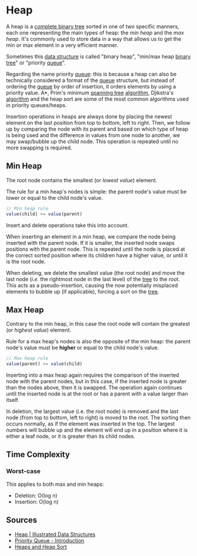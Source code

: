 # Heap

A heap is a [complete binary tree](Computer%20Science/Data%20Structures/Tree/complete%20binary%20tree.md) sorted in one of two specific manners, each one representing the main types of heap: the *min heap* and the *max heap*. It's commonly used to store data in a way that allows us to get the min or max element in a very efficient manner.

Sometimes this [data structure](Computer%20Science/Data%20Structures/data%20structure.md) is called "binary heap", "min/max heap [binary tree](Computer%20Science/Data%20Structures/Tree/binary%20tree.md)" or "priority [queue](Computer%20Science/Data%20Structures/queue.md)".

Regarding the name priority [queue](Computer%20Science/Data%20Structures/queue.md): this is because a heap can also be technically considered a format of the [queue](Computer%20Science/Data%20Structures/queue.md) structure, but instead of ordering the [queue](Computer%20Science/Data%20Structures/queue.md) by order of insertion, it orders elements by using a priority value. A*, Prim's minimum [spanning tree](Computer%20Science/Data%20Structures/Graph/spanning%20tree.md) [algorithm](Computer%20Science/Algorithms/algorithm.md), Djikstra's [algorithm](Computer%20Science/Algorithms/algorithm.md) and the heap sort are some of the most common algorithms used in priority queues/heaps.

Insertion operations in heaps are always done by placing the newest element on the last position from top to bottom, left to right. Then, we follow up by comparing the node with its parent and based on which type of heap is being used and the difference in values from one node to another, we may swap/bubble up the child node. This operation is repeated until no more swapping is required.

## Min Heap

The root node contains the smallest (or *lowest value*) element.

The rule for a min heap's nodes is simple: the parent node's value must be lower or equal to the child node's value.

```js
// Min heap rule
value(child) >= value(parent)
```

Insert and delete operations take this into account.

When inserting an element in a min heap, we compare the node being inserted with the parent node. If it is smaller, the inserted node swaps positions with the parent node. This is repeated until the node is placed at the correct sorted position where its children have a higher value, or until it is the root node.

When deleting, we delete the smallest value (the root node) and move the last node (*i.e.* the rightmost node in the last level) of the [tree](Computer%20Science/Data%20Structures/tree.md) to the root. This acts as a pseudo-insertion, causing the now potentially misplaced elements to bubble up (if applicable), forcing a sort on the [tree](Computer%20Science/Data%20Structures/tree.md).

## Max Heap

Contrary to the min heap, in this case the root node will contain the greatest (or *highest value*) element.

Rule for a max heap's nodes is also the opposite of the min heap: the parent node's value must be **higher** or equal to the child node's value.

```js
// Max heap rule
value(parent) >= value(child)
```

Inserting into a max heap again requires the comparison of the inserted node with the parent nodes, but in this case, if the inserted node is greater than the nodes above, then it is swapped. The operation again continues until the inserted node is at the root or has a parent with a value larger than itself.

In deletion, the largest value (i.e. the root node) is removed and the last node (from top to bottom, left to right) is moved to the root. The sorting then occurs normally, as if the element was inserted in the top. The largest numbers will bubble up and the element will end up in a position where it is either a leaf node, or it is greater than its child nodes.

## Time Complexity

### Worst-case

This applies to both max and min heaps:

- Deletion: O(log n)
- Insertion: O(log n)

## Sources

- [Heap | Illustrated Data Structures](https://www.youtube.com/watch?v=F_r0sJ1RqWk)
- [Priority Queue - Introduction](https://www.coursera.org/lecture/data-structures/introduction-2OpTs)
- [Heaps and Heap Sort](https://www.youtube.com/watch?v=B7hVxCmfPtM&list=PLUl4u3cNGP61Oq3tWYp6V_F-5jb5L2iHb&index=5)
